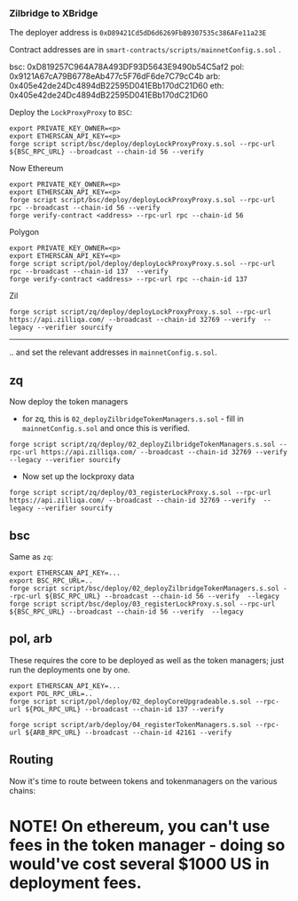 ### Zilbridge to XBridge

The deployer address is `0xD89421Cd5dD6d6269FbB9307535c386AFe11a23E`

Contract addresses are in `smart-contracts/scripts/mainnetConfig.s.sol` .

bsc: 0xD819257C964A78A493DF93D5643E9490b54C5af2
pol: 0x9121A67cA79B6778eAb477c5F76dF6de7C79cC4b
arb: 0x405e42de24Dc4894dB22595D041EBb170dC21D60
eth: 0x405e42de24Dc4894dB22595D041EBb170dC21D60



Deploy the `LockProxyProxy` to `BSC`:

```
export PRIVATE_KEY_OWNER=<p>
export ETHERSCAN_API_KEY=<p>
forge script script/bsc/deploy/deployLockProxyProxy.s.sol --rpc-url ${BSC_RPC_URL} --broadcast --chain-id 56 --verify
```

Now Ethereum

```
export PRIVATE_KEY_OWNER=<p>
export ETHERSCAN_API_KEY=<p>
forge script script/bsc/deploy/deployLockProxyProxy.s.sol --rpc-url rpc --broadcast --chain-id 56 --verify
forge verify-contract <address> --rpc-url rpc --chain-id 56
```

Polygon 

```
export PRIVATE_KEY_OWNER=<p>
export ETHERSCAN_API_KEY=<p>
forge script script/pol/deploy/deployLockProxyProxy.s.sol --rpc-url rpc --broadcast --chain-id 137  --verify
forge verify-contract <address> --rpc-url rpc --chain-id 137
```

Zil

```
forge script script/zq/deploy/deployLockProxyProxy.s.sol --rpc-url https://api.zilliqa.com/ --broadcast --chain-id 32769 --verify  --legacy --verifier sourcify
```

-----------------

.. and set the relevant addresses in `mainnetConfig.s.sol`.

## zq

Now deploy the token managers

  * for zq, this is `02_deployZilbridgeTokenManagers.s.sol` - fill in `mainnetConfig.s.sol` and once this is verified.

  ```
forge script script/zq/deploy/02_deployZilbridgeTokenManagers.s.sol --rpc-url https://api.zilliqa.com/ --broadcast --chain-id 32769 --verify  --legacy --verifier sourcify
  ```

  * Now set up the lockproxy data

```
forge script script/zq/deploy/03_registerLockProxy.s.sol --rpc-url https://api.zilliqa.com/ --broadcast --chain-id 32769 --verify  --legacy --verifier sourcify
```


## bsc

Same as `zq`:

```
export ETHERSCAN_API_KEY=...
export BSC_RPC_URL=..
forge script script/bsc/deploy/02_deployZilbridgeTokenManagers.s.sol --rpc-url ${BSC_RPC_URL} --broadcast --chain-id 56 --verify  --legacy
forge script script/bsc/deploy/03_registerLockProxy.s.sol --rpc-url ${BSC_RPC_URL} --broadcast --chain-id 56 --verify  --legacy
```

## pol, arb

These requires the core to be deployed as well as the token managers; just run the deployments one by one.

```
export ETHERSCAN_API_KEY=...
export POL_RPC_URL=..
forge script script/pol/deploy/02_deployCoreUpgradeable.s.sol --rpc-url ${POL_RPC_URL} --broadcast --chain-id 137 --verify
```


```
forge script script/arb/deploy/04_registerTokenManagers.s.sol --rpc-url ${ARB_RPC_URL} --broadcast --chain-id 42161 --verify
```



## Routing


Now it's time to route between tokens and tokenmanagers on the various chains:







# NOTE! On ethereum, you can't use fees in the token manager - doing so would've cost several $1000 US in deployment fees.
